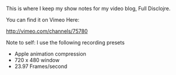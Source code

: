 This is where I keep my show notes for my video blog, Full Disclojre.

You can find it on Vimeo Here:

http://vimeo.com/channels/75780

Note to self:  I use the following recording presets

* Apple animation compression
* 720 x 480 window
* 23.97 Frames/second
